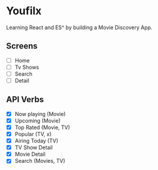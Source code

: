 # Youfilx

Learning React and ES^ by building a Movie Discovery App.

## Screens

- [ ] Home
- [ ] Tv Shows
- [ ] Search
- [ ] Detail

## API Verbs

- [x] Now playing (Movie)
- [x] Upcoming (Movie)
- [x] Top Rated (Movie, TV)
- [x] Popular (TV, x)
- [x] Airing Today (TV)
- [x] TV Show Detail
- [x] Movie Detail
- [x] Search (Movies, TV)